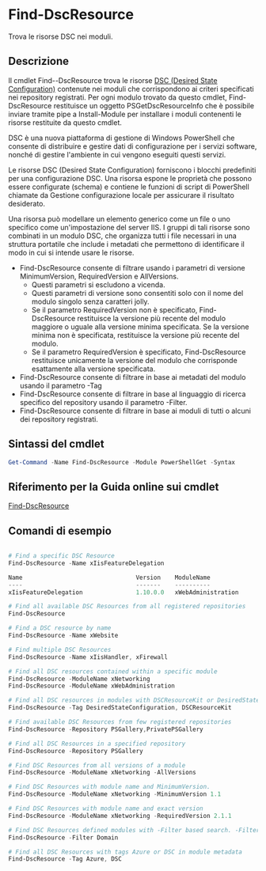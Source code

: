 # Find-DscResource

Trova le risorse DSC nei moduli.

## Descrizione

Il cmdlet Find--DscResource trova le risorse [DSC (Desired State Configuration)](https://msdn.microsoft.com/en-us/PowerShell/dsc/overview) contenute nei moduli che corrispondono ai criteri specificati nei repository registrati.
Per ogni modulo trovato da questo cmdlet, Find-DscResource restituisce un oggetto PSGetDscResourceInfo che è possibile inviare tramite pipe a Install-Module per installare i moduli contenenti le risorse restituite da questo cmdlet.

DSC è una nuova piattaforma di gestione di Windows PowerShell che consente di distribuire e gestire dati di configurazione per i servizi software, nonché di gestire l'ambiente in cui vengono eseguiti questi servizi.

Le risorse DSC (Desired State Configuration) forniscono i blocchi predefiniti per una configurazione DSC. Una risorsa espone le proprietà che possono essere configurate (schema) e contiene le funzioni di script di PowerShell chiamate da Gestione configurazione locale per assicurare il risultato desiderato.

Una risorsa può modellare un elemento generico come un file o uno specifico come un'impostazione del server IIS. I gruppi di tali risorse sono combinati in un modulo DSC, che organizza tutti i file necessari in una struttura portatile che include i metadati che permettono di identificare il modo in cui si intende usare le risorse.

- Find-DscResource consente di filtrare usando i parametri di versione MinimumVersion, RequiredVersion e AllVersions.
  - Questi parametri si escludono a vicenda.
  - Questi parametri di versione sono consentiti solo con il nome del modulo singolo senza caratteri jolly.
  - Se il parametro RequiredVersion non è specificato, Find-DscResource restituisce la versione più recente del modulo maggiore o uguale alla versione minima specificata. Se la versione minima non è specificata, restituisce la versione più recente del modulo.
  - Se il parametro RequiredVersion è specificato, Find-DscResource restituisce unicamente la versione del modulo che corrisponde esattamente alla versione specificata.
- Find-DscResource consente di filtrare in base ai metadati del modulo usando il parametro -Tag
- Find-DscResource consente di filtrare in base al linguaggio di ricerca specifico del repository usando il parametro -Filter.
- Find-DscResource consente di filtrare in base ai moduli di tutti o alcuni dei repository registrati.

## Sintassi del cmdlet
```powershell
Get-Command -Name Find-DscResource -Module PowerShellGet -Syntax
```

## Riferimento per la Guida online sui cmdlet

[Find-DscResource](http://go.microsoft.com/fwlink/?LinkId=517196)

## Comandi di esempio
```powershell

# Find a specific DSC Resource
Find-DscResource -Name xIisFeatureDelegation

Name                                Version    ModuleName                          Repository
----                                -------    ----------                          ----------
xIisFeatureDelegation               1.10.0.0   xWebAdministration                  PSGallery

# Find all available DSC Resources from all registered repositories
Find-DscResource

# Find a DSC resource by name
Find-DscResource -Name xWebsite

# Find multiple DSC Resources
Find-DscResource -Name xIisHandler, xFirewall

# Find all DSC resources contained within a specific module
Find-DscResource -ModuleName xNetworking
Find-DscResource -ModuleName xWebAdministration

# Find all DSC resources in modules with DSCResourceKit or DesiredStateConfiguration
Find-DscResource -Tag DesiredStateConfiguration, DSCResourceKit

# Find available DSC Resources from few registered repositories
Find-DscResource -Repository PSGallery,PrivatePSGallery

# Find all DSC Resources in a specified repository
Find-DscResource -Repository PSGallery

# Find DSC Resources from all versions of a module
Find-DscResource -ModuleName xNetworking -AllVersions

# Find DSC Resources with module name and MinimumVersion.
Find-DscResource -ModuleName xNetworking -MinimumVersion 1.1

# Find DSC Resources with module name and exact version
Find-DscResource -ModuleName xNetworking -RequiredVersion 2.1.1

# Find DSC Resources defined modules with -Filter based search. -Filter searches in description and module names
Find-DscResource -Filter Domain

# Find all DSC Resources with tags Azure or DSC in module metadata
Find-DscResource -Tag Azure, DSC

```


<!--HONumber=Aug16_HO3-->


